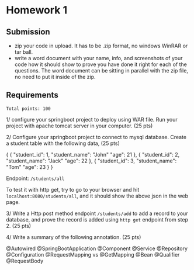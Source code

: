 # Homework 1

## Submission

* zip your code in upload. It has to be .zip format, no windows WinRAR or tar ball.
* write a word document with your name, info, and screenshots of your code how it should show to prove you have done it right for each of the questions. The word document can be sitting in parallel with the zip file, no need to put it inside of the zip.

## Requirements

`Total points: 100`

1/ configure your springboot project to deploy using WAR file. 
Run your project with apache tomcat server in your computer. (25 pts)

2/ Configure your springboot project to connect to mysql database. Create a student table with the following data, (25 pts)

{
  {
    "student_id": 1,
    "student_name": "John"
    "age": 21
  },
  {
    "student_id": 2,
    "student_name": "Jack"
    "age": 22
  },
  {
    "student_id": 3,
    "student_name": "Tom"
    "age": 23
  }
}

Endpoint: `/students/all`

To test it with http get, try to go to your browser and hit `localhost:8080/students/all`, and it should show the above json in the web page.

3/ Write a Http post method endpoint `/students/add` to add a record to your database, and prove the record is added using `http get` endpoint from step 2. (25 pts)

4/ Write a summary of the following annotation. (25 pts)

@Autowired
@SpringBootApplication
@Component
@Service
@Repository
@Configuration
@RequestMapping vs @GetMapping
@Bean
@Qualifier
@RequestBody

